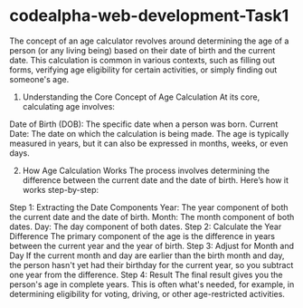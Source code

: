 # codealpha-web-development-Task1
The concept of an age calculator revolves around determining the age of a person (or any living being) based on their date of birth and the current date. This calculation is common in various contexts, such as filling out forms, verifying age eligibility for certain activities, or simply finding out someone's age.

1. Understanding the Core Concept of Age Calculation
At its core, calculating age involves:

Date of Birth (DOB): The specific date when a person was born.
Current Date: The date on which the calculation is being made.
The age is typically measured in years, but it can also be expressed in months, weeks, or even days.

2. How Age Calculation Works
The process involves determining the difference between the current date and the date of birth. Here’s how it works step-by-step:

Step 1: Extracting the Date Components
Year: The year component of both the current date and the date of birth.
Month: The month component of both dates.
Day: The day component of both dates.
Step 2: Calculate the Year Difference
The primary component of the age is the difference in years between the current year and the year of birth.
Step 3: Adjust for Month and Day
If the current month and day are earlier than the birth month and day, the person hasn't yet had their birthday for the current year, so you subtract one year from the difference.
Step 4: Result
The final result gives you the person's age in complete years. This is often what's needed, for example, in determining eligibility for voting, driving, or other age-restricted activities.
